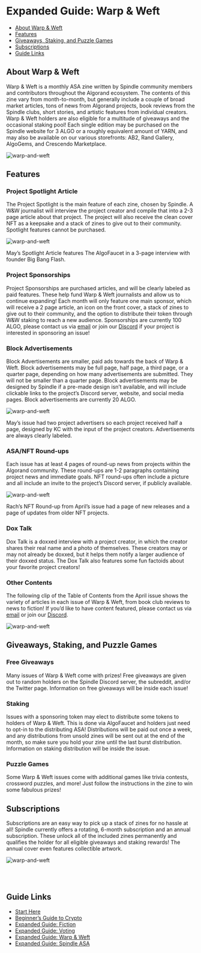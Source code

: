 # Expanded Guide: Warp & Weft

- [About Warp & Weft](#about-warp--weft)
- [Features](#features)
- [Giveaways, Staking, and Puzzle Games](#giveaways-staking-and-puzzle-games)
- [Subscriptions](#subscriptions)
- [Guide Links](#guide-links)

## About Warp & Weft

Warp & Weft is a monthly ASA zine written by Spindle community members and contributors throughout the Algorand ecosystem. The contents of this zine vary from month-to-month, but generally include a couple of broad market articles, tons of news from Algorand projects, book reviews from the Spindle clubs, short stories, and artistic features from individual creators. Warp & Weft holders are also eligible for a multitude of giveaways and the occasional staking pool! Each single edition may be purchased on the Spindle website for 3 ALGO or a roughly equivalent amount of YARN, and may also be available on our various storefronts: AB2, Rand Gallery, AlgoGems, and Crescendo Marketplace.

![warp-and-weft](/images/warp-and-weft/zines-dark.jpg)

## Features

### Project Spotlight Article
The Project Spotlight is the main feature of each zine, chosen by Spindle. A W&W journalist will interview the project creator and compile that into a 2-3 page article about that project. The project will also receive the clean cover NFT as a keepsake and a stack of zines to give out to their community. Spotlight features cannot be purchased.

![warp-and-weft](/images/warp-and-weft/spotlight.png)

May’s Spotlight Article features The AlgoFaucet in a 3-page interview with founder Big Bang Flash.

### Project Sponsorships
Project Sponsorships are purchased articles, and will be clearly labeled as paid features. These help fund Warp & Weft journalists and allow us to continue expanding! Each month will only feature one main sponsor, which will receive a 2 page article, an icon on the front cover, a stack of zines to give out to their community, and the option to distribute their token through W&W staking to reach a new audience. Sponsorships are currently 100 ALGO, please contact us via [email](mailto:contact@spindle-asa.com) or join our [Discord](https://discord.gg/D8P9esv6Vn) if your project is interested in sponsoring an issue!

### Block Advertisements
Block Advertisements are smaller, paid ads towards the back of Warp & Weft. Block advertisements may be full page, half page, a third page, or a quarter page, depending on how many advertisements are submitted. They will not be smaller than a quarter page. Block advertisements may be designed by Spindle if a pre-made design isn’t available, and will include clickable links to the project’s Discord server, website, and social media pages. Block advertisements are currently 20 ALGO.

![warp-and-weft](/images/warp-and-weft/block-ads.png)

May’s issue had two project advertisers so each project received half a page, designed by KC with the input of the project creators. Advertisements are always clearly labeled. 

### ASA/NFT Round-ups
Each issue has at least 4 pages of round-up news from projects within the Algorand community. These round-ups are 1-2 paragraphs containing project news and immediate goals. NFT round-ups often include a picture and all include an invite to the project’s Discord server, if publicly available.

![warp-and-weft](/images/warp-and-weft/round-up.png)

Rach’s NFT Round-up from April’s issue had a page of new releases and a page of updates from older NFT projects.

### Dox Talk
Dox Talk is a doxxed interview with a project creator, in which the creator shares their real name and a photo of themselves. These creators may or may not already be doxxed, but it helps them notify a larger audience of their doxxed status. The Dox Talk also features some fun factoids about your favorite project creators!

### Other Contents
The following clip of the Table of Contents from the April issue shows the variety of articles in each issue of Warp & Weft, from book club reviews to news to fiction! If you’d like to have content featured, please contact us via [email](mailto:contact@spindle-asa.com) or join our [Discord](https://discord.gg/D8P9esv6Vn).

![warp-and-weft](/images/warp-and-weft/contents.png)

## Giveaways, Staking, and Puzzle Games

### Free Giveaways
Many issues of Warp & Weft come with prizes! Free giveaways are given out to random holders on the Spindle Discord server, the subreddit, and/or the Twitter page. Information on free giveaways will be inside each issue!

### Staking
Issues with a sponsoring token may elect to distribute some tokens to holders of Warp & Weft. This is done via AlgoFaucet and holders just need to opt-in to the distributing ASA! Distributions will be paid out once a week, and any distributions from unsold zines will be sent out at the end of the month, so make sure you hold your zine until the last burst distribution. Information on staking distribution will be inside the issue.

### Puzzle Games
Some Warp & Weft issues come with additional games like trivia contests, crossword puzzles, and more! Just follow the instructions in the zine to win some fabulous prizes!



## Subscriptions

Subscriptions are an easy way to pick up a stack of zines for no hassle at all! Spindle currently offers a rotating, 6-month subscription and an annual subscription. These unlock all of the included zines permanently and qualifies the holder for all eligible giveaways and staking rewards! The annual cover even features collectible artwork. 

![warp-and-weft](/images/warp-and-weft/subscriptions-dark.jpg)

<br>
<br>

## Guide Links

- [Start Here](/start-here.md)
- [Beginner’s Guide to Crypto](/crypto.md)
- [Expanded Guide: Fiction](/fiction.md)
- [Expanded Guide: Voting](/voting.md)
- [Expanded Guide: Warp & Weft](/warp-and-weft.md)
- [Expanded Guide: Spindle ASA](/spindle.md)
